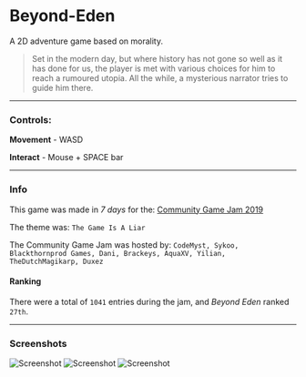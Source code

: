 # Beyond-Eden
A 2D adventure game based on morality.

> Set in the modern day, but where history has not gone so well as it has done for us, the player is met with various choices for him to reach a rumoured utopia. All the while, a mysterious narrator tries to guide him there.

----

### Controls: 
**Movement** - WASD

**Interact** - Mouse + SPACE bar

----
### Info
This game was made in *7 days* for the: [Community Game Jam 2019](https://itch.io/jam/cgj)

The theme was: `The Game Is A Liar`

The Community Game Jam was hosted by: `CodeMyst, Sykoo, Blackthornprod Games, Dani, Brackeys, AquaXV, Yilian, TheDutchMagikarp, Duxez`

#### Ranking
There were a total of `1041` entries during the jam, and *Beyond Eden* ranked `27th`.

----

### Screenshots
![Screenshot](https://github.com/luo-simon/Beyond-Eden/Screenshots/1.png "Beyond Eden")
![Screenshot](https://github.com/luo-simon/Beyond-Eden/Screenshots/2.png "Beyond Eden")
![Screenshot](https://github.com/luo-simon/Beyond-Eden/Screenshots/3.png "Beyond Eden")


